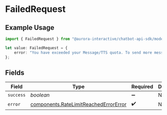 # FailedRequest

## Example Usage

```typescript
import { FailedRequest } from "@aurora-interactive/chatbot-api-sdk/models/components";

let value: FailedRequest = {
    error: "You have exceeded your Message/TTS quota. To send more messages, please upgrade your plan or wait until your subscription renews.",
};
```

## Fields

| Field                                                                                          | Type                                                                                           | Required                                                                                       | Description                                                                                    |
| ---------------------------------------------------------------------------------------------- | ---------------------------------------------------------------------------------------------- | ---------------------------------------------------------------------------------------------- | ---------------------------------------------------------------------------------------------- |
| `success`                                                                                      | *boolean*                                                                                      | :heavy_minus_sign:                                                                             | N/A                                                                                            |
| `error`                                                                                        | [components.RateLimitReachedErrorError](../../models/components/ratelimitreachederrorerror.md) | :heavy_check_mark:                                                                             | N/A                                                                                            |